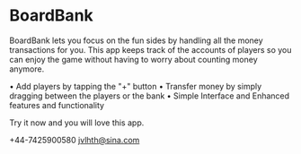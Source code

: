 # BoardBank

BoardBank lets you focus on the fun sides by handling all the money transactions for you. This app keeps track of the accounts of players so you can enjoy the game without having to worry about counting money anymore.

• Add players by tapping the "+" button
• Transfer money by simply dragging between the players or the bank
• Simple Interface and Enhanced features and functionality

Try it now and you will love this app.

+44-7425900580 jvlhth@sina.com
